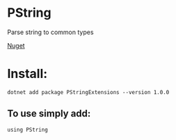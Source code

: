 # PString
Parse string to common types

[Nuget](https://www.nuget.org/packages/PStringExtensions/)

# Install:
```
dotnet add package PStringExtensions --version 1.0.0
```

## To use simply add:
```
using PString
```
